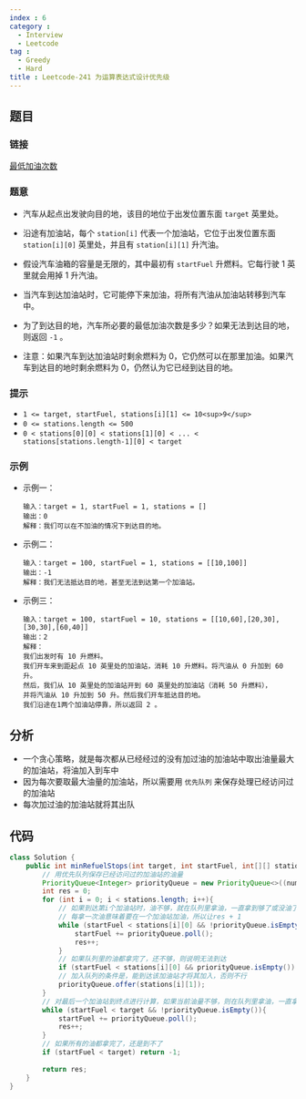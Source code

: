 ```yaml
---
index : 6
category : 
  - Interview
  - Leetcode
tag : 
  - Greedy
  - Hard
title : Leetcode-241 为运算表达式设计优先级
---
```


## 题目

### 链接

[最低加油次数](https://leetcode.cn/problems/minimum-number-of-refueling-stops/)

### 题意

- 汽车从起点出发驶向目的地，该目的地位于出发位置东面 `target` 英里处。

- 沿途有加油站，每个 `station[i]` 代表一个加油站，它位于出发位置东面 `station[i][0]` 英里处，并且有 `station[i][1]` 升汽油。

- 假设汽车油箱的容量是无限的，其中最初有 `startFuel` 升燃料。它每行驶 1 英里就会用掉 1 升汽油。

- 当汽车到达加油站时，它可能停下来加油，将所有汽油从加油站转移到汽车中。

- 为了到达目的地，汽车所必要的最低加油次数是多少？如果无法到达目的地，则返回 `-1` 。

- 注意：如果汽车到达加油站时剩余燃料为 0，它仍然可以在那里加油。如果汽车到达目的地时剩余燃料为 0，仍然认为它已经到达目的地。

### 提示

- `1 <= target, startFuel, stations[i][1] <= 10<sup>9</sup>`
- `0 <= stations.length <= 500`
- `0 < stations[0][0] < stations[1][0] < ... < stations[stations.length-1][0] < target`

### 示例

- 示例一：

  ```
  输入：target = 1, startFuel = 1, stations = []
  输出：0
  解释：我们可以在不加油的情况下到达目的地。
  ```

- 示例二：

  ```
  输入：target = 100, startFuel = 1, stations = [[10,100]]
  输出：-1
  解释：我们无法抵达目的地，甚至无法到达第一个加油站。
  ```

- 示例三：

  ```
  输入：target = 100, startFuel = 10, stations = [[10,60],[20,30],[30,30],[60,40]]
  输出：2
  解释：
  我们出发时有 10 升燃料。
  我们开车来到距起点 10 英里处的加油站，消耗 10 升燃料。将汽油从 0 升加到 60 升。
  然后，我们从 10 英里处的加油站开到 60 英里处的加油站（消耗 50 升燃料），
  并将汽油从 10 升加到 50 升。然后我们开车抵达目的地。
  我们沿途在1两个加油站停靠，所以返回 2 。
  ```

## 分析

- 一个贪心策略，就是每次都从已经经过的没有加过油的加油站中取出油量最大的加油站，将油加入到车中
- 因为每次要取最大油量的加油站，所以需要用 `优先队列` 来保存处理已经访问过的加油站
- 每次加过油的加油站就将其出队

## 代码

```java
class Solution {
    public int minRefuelStops(int target, int startFuel, int[][] stations) {
        // 用优先队列保存已经访问过的加油站的油量
        PriorityQueue<Integer> priorityQueue = new PriorityQueue<>((num1,num2)-> num2 - num1);
        int res = 0;
        for (int i = 0; i < stations.length; i++){
            // 如果到达第i个加油站时，油不够，就在队列里拿油，一直拿到够了或没油了再继续
            // 每拿一次油意味着要在一个加油站加油，所以让res + 1
            while (startFuel < stations[i][0] && !priorityQueue.isEmpty()){
                startFuel += priorityQueue.poll();
                res++;
            }
            // 如果队列里的油都拿完了，还不够，则说明无法到达
            if (startFuel < stations[i][0] && priorityQueue.isEmpty()) return -1;
            // 加入队列的条件是，能到达该加油站才将其加入，否则不行
            priorityQueue.offer(stations[i][1]);
        }
        // 对最后一个加油站到终点进行计算，如果当前油量不够，则在队列里拿油，一直拿到够了或者没油了再继续
        while (startFuel < target && !priorityQueue.isEmpty()){
            startFuel += priorityQueue.poll();
            res++;
        }
        // 如果所有的油都拿完了，还是到不了
        if (startFuel < target) return -1;
        
        return res;
    }
}
```



